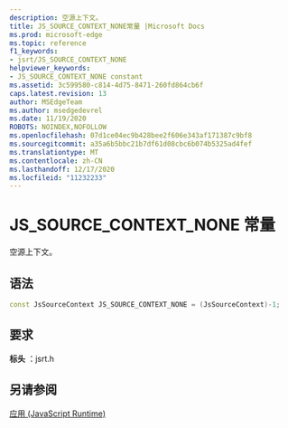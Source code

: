 ```yaml
---
description: 空源上下文。
title: JS_SOURCE_CONTEXT_NONE常量 |Microsoft Docs
ms.prod: microsoft-edge
ms.topic: reference
f1_keywords:
- jsrt/JS_SOURCE_CONTEXT_NONE
helpviewer_keywords:
- JS_SOURCE_CONTEXT_NONE constant
ms.assetid: 3c599580-c814-4d75-8471-260fd864cb6f
caps.latest.revision: 13
author: MSEdgeTeam
ms.author: msedgedevrel
ms.date: 11/19/2020
ROBOTS: NOINDEX,NOFOLLOW
ms.openlocfilehash: 07d1ce04ec9b428bee2f606e343af171387c9bf8
ms.sourcegitcommit: a35a6b5bbc21b7df61d08cbc6b074b5325ad4fef
ms.translationtype: MT
ms.contentlocale: zh-CN
ms.lasthandoff: 12/17/2020
ms.locfileid: "11232233"
---
```

# JS_SOURCE_CONTEXT_NONE 常量

空源上下文。  
  
## 语法  
  
```cpp  
const JsSourceContext JS_SOURCE_CONTEXT_NONE = (JsSourceContext)-1;  
```  
  
## 要求  
 **标头** ：jsrt.h  
  
## 另请参阅  
 [应用 (JavaScript Runtime)](../chakra-hosting/reference-javascript-runtime.md)
